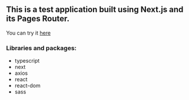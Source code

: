 ## This is a test application built using Next.js and its Pages Router.

You can try it [here](https://test-nextjs-pages-router.netlify.app)

### Libraries and packages:
* typescript
* next
* axios
* react
* react-dom
* sass

